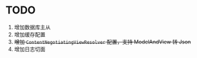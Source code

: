 # TODO

1. 增加数据库主从
2. 增加缓存配置
3. ~~增加 `ContentNegotiatingViewResolver` 配置，支持 ModelAndView 转 Json~~
4. 增加日志切面
